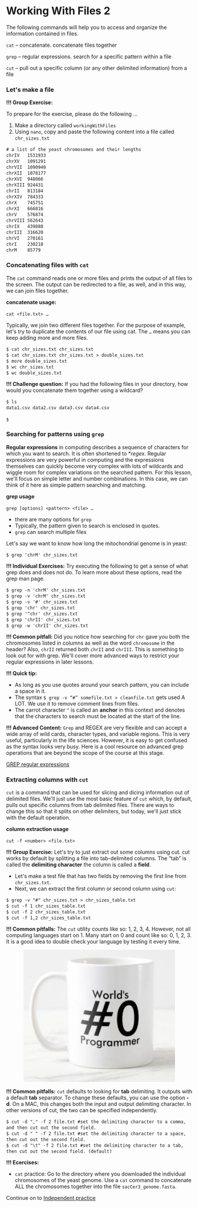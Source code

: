 # Working With Files 2

The following commands will help you to access and organize the information contained in files.

`cat` – concatenate. concatenate files together

`grep` – regular expressions. search for a specific pattern within a file

`cut` – pull out a specific column (or any other delimited information) from a file

### Let's make a file

**!!! Group Exercise:** 

To prepare for the exercise, please do the following …

1. Make a directory called `workingWithFiles`
2. Using `nano`, copy and paste the following content into a file called `chr_sizes.txt`

```
# a list of the yeast chromosomes and their lengths
chrIV	1531933
chrXV	1091291
chrVII	1090940
chrXII	1078177
chrXVI	948066
chrXIII	924431
chrII	813184
chrXIV	784333
chrX	745751
chrXI	666816
chrV	576874
chrVIII	562643
chrIX	439888
chrIII	316620
chrVI	270161
chrI	230218
chrM	85779
```

### Concatenating files with `cat`

The `cat` command reads one or more files and prints the output of all files to the screen. The output can be redirected to a file, as well, and in this way, we can join files together.

**concatenate usage:**

`cat <file.txt> …`

Typically, we join two different files together. For the purpose of example, let's try to duplicate the contents of our file using cat. The  `…` means you can keep adding more and more files.

```
$ cat chr_sizes.txt chr_sizes.txt
$ cat chr_sizes.txt chr_sizes.txt > double_sizes.txt
$ more double_sizes.txt
$ wc chr_sizes.txt
$ wc double_sizes.txt 
```

**!!! Challenge question:** If you had the following files in your directory, how would you concatenate them together using a wildcard?

```
$ ls
data1.csv data2.csv data3.csv data4.csv

$ 
```

### Searching for patterns using `grep`

**Regular expressions** in computing describes a sequence of characters for which you want to search. It is often shortened to **regex*. Regular expressions are very powerful in computing and the expressions themselves can quickly become very complex with lots of wildcards and wiggle room for complex variations on the searched pattern. For this lesson, we'll focus on simple letter and number combinations. In this case, we can think of it here as simple pattern searching and matching.

**grep usage**

`grep [options] <pattern> <file> …`

- there are many options for `grep`
- Typically, the pattern given to search is enclosed in quotes.
- `grep` can search multiple files

Let's say we want to know how long the mitochondrial genome is in yeast:

```
$ grep 'chrM' chr_sizes.txt
```

**!!! Individual Exercises:** Try executing the following to get a sense of what grep does and does not do. To learn more about these options, read the grep man page.

```
$ grep -n 'chrM' chr_sizes.txt
$ grep -v 'chrM' chr_sizes.txt
$ grep -v '#' chr_sizes.txt
$ grep 'chr' chr_sizes.txt
$ grep '^chr' chr_sizes.txt 
$ grep 'chrII' chr_sizes.txt
$ grep -w 'chrII' chr_sizes.txt
```

**!!! Common pitfall:** Did you notice how searching for `chr` gave you both the chromosomes listed in columns as well as the word `chromosome` in the header? Also, `chrII` returned both `chrII` and `chrIII`. This is something to look out for with grep. We'll cover more advanced ways to restrict your regular expressions in later lessons.

**!!! Quick tip:** 

- As long as you use quotes around your search pattern, you can include a space in it.
- The syntax `$ grep -v “#” somefile.txt > cleanfile.txt` gets used A LOT. We use it to remove comment lines from files.
- The carrot character `^` is called an **anchor** in this context and denotes that the characters to search must be located at the start of the line.

**!!! Advanced Content:** `Grep` and REGEX are very flexible and can accept a wide array of wild cards, character types, and variable regions. This is very useful, particularly in the life sciences. However, it is easy to get confused as the syntax looks very busy. Here is a cool resource on advanced grep operations that are beyond the scope of the course at this stage.

[GREP regular expressions](https://www.cyberciti.biz/faq/grep-regular-expressions/)

### Extracting columns with `cut`

`cut` is a command that can be used for slicing and dicing information out of delimited files. We'll just use the most basic feature of `cut` which, by default, pulls out specific columns from tab delimited files. There are ways to change this so that it splits on other delimiters, but today, we'll just stick with the default operation.

**column extraction usage**

`cut -f <number> <file.txt>`

**!!! Group Exercise:** Let's try to just extract out some columns using cut. cut works by default by splitting a file into tab-delimited columns. The “tab” is called the **delimiting character** the column is called a **field**.

- Let's make a test file that has two fields by removing the first line from `chr_sizes.txt`.
- Next, we can extract the first column or second column using `cut`:

```
$ grep -v "#" chr_sizes.txt > chr_sizes_table.txt
$ cut -f 1 chr_sizes_table.txt
$ cut -f 2 chr_sizes_table.txt
$ cut -f 1,2 chr_sizes_table.txt
```

**!!! Common pitfalls:** The `cut` utility counts like so: 1, 2, 3, 4. However, not all computing languages start on 1. Many start on 0 and count like so: 0, 1, 2, 3. It is a good idea to double check your language by testing it every time.

<p align="center">
<img width="410" alt="mug" src="https://github.com/jesshill/CSU-2025FA-DSCI-510-001_LINUX_as_a_computational_platform/blob/main/Images/worlds_0_programmer_mug.png">
</p>

**!!! Common pitfalls:** `cut` defaults to looking for **tab** delimiting. It outputs with a default **tab** separator. To change these defaults, you can use the option **-d**. On a MAC, this changes both the input and output delimiting character. In other versions of cut, the two can be specified independently.

```
$ cut -d "," -f 2 file.txt #set the delimiting character to a comma, and then cut out the second field.
$ cut -d " " -f 2 file.txt #set the delimiting character to a space, then cut out the second field.
$ cut -d "\t" -f 2 file.txt #set the delimiting character to a tab, then cut out the second field. (default)
```

**!!! Ecercises:**

- `cat` practice: Go to the directory where you downloaded the individual chromosomes of the yeast genome. Use a `cat` command to concatenate ALL the chromosomes together into the file `sacCer3_genome.fasta`.

Continue on to [Independent practice](Independent_practice.md)
